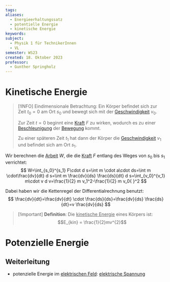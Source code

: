 ```yaml
---
tags: 
aliases:
  - Energieerhaltungssatz
  - potentielle Energie
  - kinetische Energie
keywords: 
subject:
  - Physik 1 für TechnikerInnen
  - VL
semester: WS23
created: 18. Oktober 2023
professor:
  - Gunther Springholz
---
```

 

# Kinetische Energie

> [!INFO] Eindimensionale Betrachtung:
> Ein Körper befindet sich zur Zeit $t_{0}=0$ am Ort $s_{0}$ und bewegt sich mit der [Geschwindigkeit](Kinematik.md) $v_{0}$.
> 
> Zur Zeit $t=0$ beginnt eine [Kraft]({MOC}%20Kräfte.md) $F$ zu wirken, wodurch es zu einer [Beschleunigung](Kinematik.md) der [Bewegung](Kinematik.md) kommt.
> 
> Zu einer späteren Zeit $t_{1}$ hat dann der Körper die [Geschwindigkeit](Kinematik.md) $v_{1}$ und befindet sich am Ort $s_{1}$.


Wir berechnen die [Arbeit](Mechanische%20Arbeit.md) $W$, die die [Kraft]({MOC}%20Kräfte.md) $F$ entlang des Weges von $s_0$ bis $s_1$ verrichtet:
$$
W=\int_{s_0}^{s_1} F\cdot d s=\int m \cdot a\cdot ds=\int m \cdot\frac{dv}{dt} d s=\int m \frac{dv}{ds} \frac{ds}{dt} d s=\int_{v_0}^{v_1} m\cdot v d v=\frac{1}{2} m v_1^2-\frac{1}{2} m v_0{ }^2
$$

Dabei haben wir die Kettenregel der Differentialrechnung benutzt:
$$
\frac{dv}{dt}=\frac{dv}{dt} \cdot \frac{ds}{ds}=\frac{dv}{ds} \frac{ds}{dt}=v \frac{dv}{ds}
$$

> [!important] **Definition**: Die <u>kinetische Energie</u>
> eines Körpers ist:
> $$E_{kin} = \frac{1}{2}mv^{2}$$

# Potenzielle Energie

## Weiterleitung

- potenzielle Energie im [elektrischen Feld](../Elektrotechnik/elektrisches%20Feld.md): [elektrische Spannung](../Elektrotechnik/elektrische%20Spannung.md)
